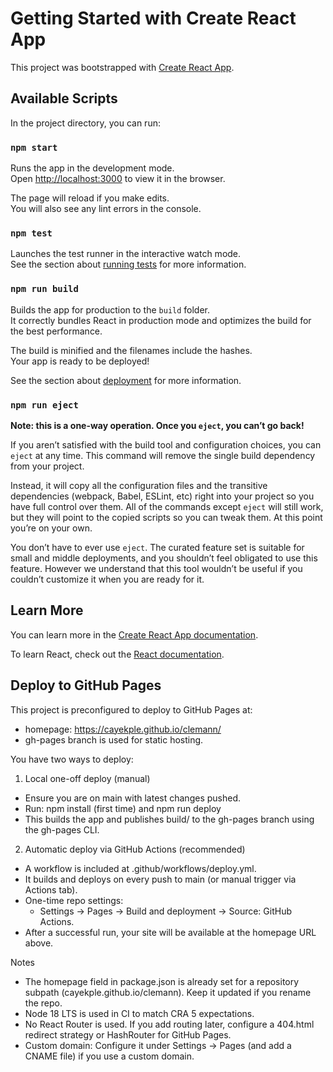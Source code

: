 # Getting Started with Create React App

This project was bootstrapped with [Create React App](https://github.com/facebook/create-react-app).

## Available Scripts

In the project directory, you can run:

### `npm start`

Runs the app in the development mode.\
Open [http://localhost:3000](http://localhost:3000) to view it in the browser.

The page will reload if you make edits.\
You will also see any lint errors in the console.

### `npm test`

Launches the test runner in the interactive watch mode.\
See the section about [running tests](https://facebook.github.io/create-react-app/docs/running-tests) for more information.

### `npm run build`

Builds the app for production to the `build` folder.\
It correctly bundles React in production mode and optimizes the build for the best performance.

The build is minified and the filenames include the hashes.\
Your app is ready to be deployed!

See the section about [deployment](https://facebook.github.io/create-react-app/docs/deployment) for more information.

### `npm run eject`

**Note: this is a one-way operation. Once you `eject`, you can’t go back!**

If you aren’t satisfied with the build tool and configuration choices, you can `eject` at any time. This command will remove the single build dependency from your project.

Instead, it will copy all the configuration files and the transitive dependencies (webpack, Babel, ESLint, etc) right into your project so you have full control over them. All of the commands except `eject` will still work, but they will point to the copied scripts so you can tweak them. At this point you’re on your own.

You don’t have to ever use `eject`. The curated feature set is suitable for small and middle deployments, and you shouldn’t feel obligated to use this feature. However we understand that this tool wouldn’t be useful if you couldn’t customize it when you are ready for it.

## Learn More

You can learn more in the [Create React App documentation](https://facebook.github.io/create-react-app/docs/getting-started).

To learn React, check out the [React documentation](https://reactjs.org/).


## Deploy to GitHub Pages

This project is preconfigured to deploy to GitHub Pages at:

- homepage: https://cayekple.github.io/clemann/
- gh-pages branch is used for static hosting.

You have two ways to deploy:

1) Local one-off deploy (manual)
- Ensure you are on main with latest changes pushed.
- Run: npm install (first time) and npm run deploy
- This builds the app and publishes build/ to the gh-pages branch using the gh-pages CLI.

2) Automatic deploy via GitHub Actions (recommended)
- A workflow is included at .github/workflows/deploy.yml.
- It builds and deploys on every push to main (or manual trigger via Actions tab).
- One-time repo settings:
  - Settings → Pages → Build and deployment → Source: GitHub Actions.
- After a successful run, your site will be available at the homepage URL above.

Notes
- The homepage field in package.json is already set for a repository subpath (cayekple.github.io/clemann). Keep it updated if you rename the repo.
- Node 18 LTS is used in CI to match CRA 5 expectations.
- No React Router is used. If you add routing later, configure a 404.html redirect strategy or HashRouter for GitHub Pages.
- Custom domain: Configure it under Settings → Pages (and add a CNAME file) if you use a custom domain.
